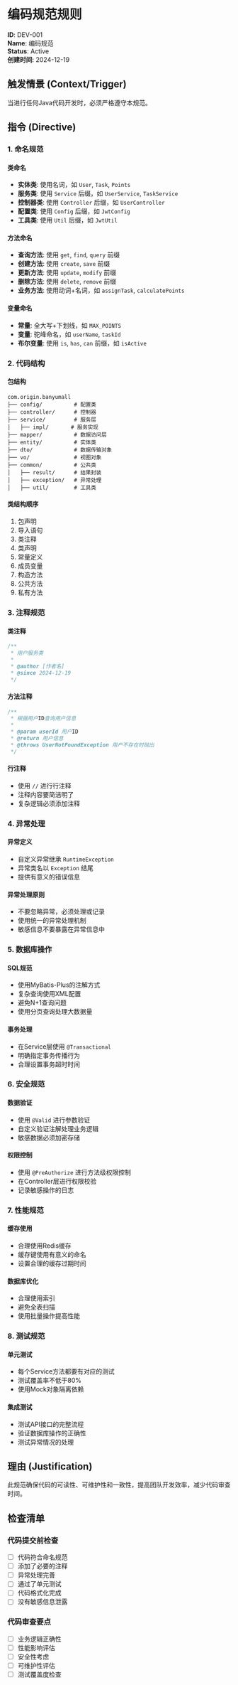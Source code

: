 # 编码规范规则

**ID**: DEV-001  
**Name**: 编码规范  
**Status**: Active  
**创建时间**: 2024-12-19  

## 触发情景 (Context/Trigger)
当进行任何Java代码开发时，必须严格遵守本规范。

## 指令 (Directive)

### 1. 命名规范

#### 类命名
- **实体类**: 使用名词，如 `User`, `Task`, `Points`
- **服务类**: 使用 `Service` 后缀，如 `UserService`, `TaskService`
- **控制器类**: 使用 `Controller` 后缀，如 `UserController`
- **配置类**: 使用 `Config` 后缀，如 `JwtConfig`
- **工具类**: 使用 `Util` 后缀，如 `JwtUtil`

#### 方法命名
- **查询方法**: 使用 `get`, `find`, `query` 前缀
- **创建方法**: 使用 `create`, `save` 前缀
- **更新方法**: 使用 `update`, `modify` 前缀
- **删除方法**: 使用 `delete`, `remove` 前缀
- **业务方法**: 使用动词+名词，如 `assignTask`, `calculatePoints`

#### 变量命名
- **常量**: 全大写+下划线，如 `MAX_POINTS`
- **变量**: 驼峰命名，如 `userName`, `taskId`
- **布尔变量**: 使用 `is`, `has`, `can` 前缀，如 `isActive`

### 2. 代码结构

#### 包结构
```
com.origin.banyumall
├── config/          # 配置类
├── controller/      # 控制器
├── service/         # 服务层
│   ├── impl/       # 服务实现
├── mapper/          # 数据访问层
├── entity/          # 实体类
├── dto/             # 数据传输对象
├── vo/              # 视图对象
├── common/          # 公共类
│   ├── result/      # 结果封装
│   ├── exception/   # 异常处理
│   ├── util/        # 工具类
```

#### 类结构顺序
1. 包声明
2. 导入语句
3. 类注释
4. 类声明
5. 常量定义
6. 成员变量
7. 构造方法
8. 公共方法
9. 私有方法

### 3. 注释规范

#### 类注释
```java
/**
 * 用户服务类
 * 
 * @author [作者名]
 * @since 2024-12-19
 */
```

#### 方法注释
```java
/**
 * 根据用户ID查询用户信息
 * 
 * @param userId 用户ID
 * @return 用户信息
 * @throws UserNotFoundException 用户不存在时抛出
 */
```

#### 行注释
- 使用 `//` 进行行注释
- 注释内容要简洁明了
- 复杂逻辑必须添加注释

### 4. 异常处理

#### 异常定义
- 自定义异常继承 `RuntimeException`
- 异常类名以 `Exception` 结尾
- 提供有意义的错误信息

#### 异常处理原则
- 不要忽略异常，必须处理或记录
- 使用统一的异常处理机制
- 敏感信息不要暴露在异常信息中

### 5. 数据库操作

#### SQL规范
- 使用MyBatis-Plus的注解方式
- 复杂查询使用XML配置
- 避免N+1查询问题
- 使用分页查询处理大数据量

#### 事务处理
- 在Service层使用 `@Transactional`
- 明确指定事务传播行为
- 合理设置事务超时时间

### 6. 安全规范

#### 数据验证
- 使用 `@Valid` 进行参数验证
- 自定义验证注解处理业务逻辑
- 敏感数据必须加密存储

#### 权限控制
- 使用 `@PreAuthorize` 进行方法级权限控制
- 在Controller层进行权限校验
- 记录敏感操作的日志

### 7. 性能规范

#### 缓存使用
- 合理使用Redis缓存
- 缓存键使用有意义的命名
- 设置合理的缓存过期时间

#### 数据库优化
- 合理使用索引
- 避免全表扫描
- 使用批量操作提高性能

### 8. 测试规范

#### 单元测试
- 每个Service方法都要有对应的测试
- 测试覆盖率不低于80%
- 使用Mock对象隔离依赖

#### 集成测试
- 测试API接口的完整流程
- 验证数据库操作的正确性
- 测试异常情况的处理

## 理由 (Justification)
此规范确保代码的可读性、可维护性和一致性，提高团队开发效率，减少代码审查时间。

## 检查清单

### 代码提交前检查
- [ ] 代码符合命名规范
- [ ] 添加了必要的注释
- [ ] 异常处理完善
- [ ] 通过了单元测试
- [ ] 代码格式化完成
- [ ] 没有敏感信息泄露

### 代码审查要点
- [ ] 业务逻辑正确性
- [ ] 性能影响评估
- [ ] 安全性考虑
- [ ] 可维护性评估
- [ ] 测试覆盖度检查 